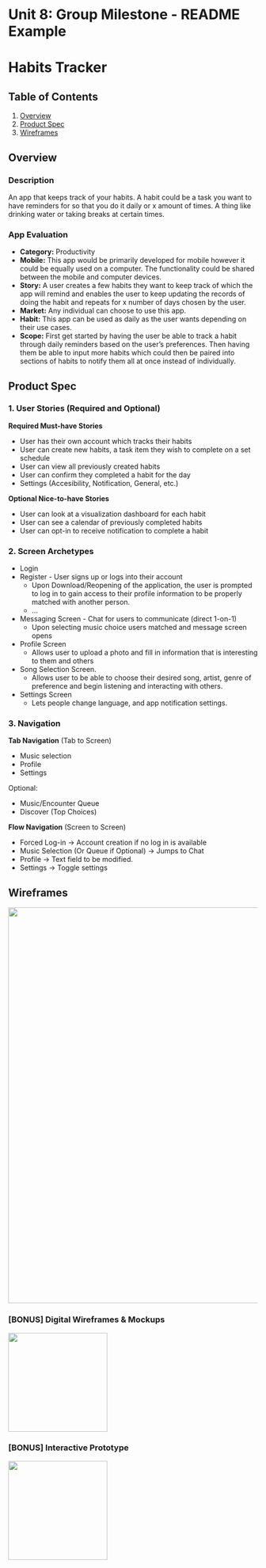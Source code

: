 Unit 8: Group Milestone - README Example
===

# Habits Tracker

## Table of Contents
1. [Overview](#Overview)
1. [Product Spec](#Product-Spec)
1. [Wireframes](#Wireframes)

## Overview
### Description
An app that keeps track of your habits. A habit could be a task you want to have reminders for so that you do it daily or x amount of times. A thing like drinking water or taking breaks at certain times.

### App Evaluation
- **Category:** Productivity
- **Mobile:** This app would be primarily developed for mobile however it could be equally used on a computer. The functionality could be shared between the mobile and computer devices.
- **Story:** A user creates a few habits they want to keep track of which the app will remind and enables the user to keep updating the records of doing the habit and repeats for x number of days chosen by the user.
- **Market:** Any individual can choose to use this app.
- **Habit:** This app can be used as daily as the user wants depending on their use cases.
- **Scope:** First get started by having the user be able to track a habit through daily reminders based on the user’s preferences. Then having them be able to input more habits which could then be paired into sections of habits to notify them all at once instead of individually.
## Product Spec
### 1. User Stories (Required and Optional)

**Required Must-have Stories**

* User has their own account which tracks their habits
* User can create new habits, a task item they wish to complete on a set schedule
* User can view all previously created habits
* User can confirm they completed a habit for the day
* Settings (Accesibility, Notification, General, etc.)

**Optional Nice-to-have Stories**

* User can look at a visualization dashboard for each habit
* User can see a calendar of previously completed habits
* User can opt-in to receive notification to complete a habit

### 2. Screen Archetypes

* Login 
* Register - User signs up or logs into their account
   * Upon Download/Reopening of the application, the user is prompted to log in to gain access to their profile information to be properly matched with another person. 
   * ...
* Messaging Screen - Chat for users to communicate (direct 1-on-1)
   * Upon selecting music choice users matched and message screen opens
* Profile Screen 
   * Allows user to upload a photo and fill in information that is interesting to them and others
* Song Selection Screen.
   * Allows user to be able to choose their desired song, artist, genre of preference and begin listening and interacting with others.
* Settings Screen
   * Lets people change language, and app notification settings.

### 3. Navigation

**Tab Navigation** (Tab to Screen)

* Music selection
* Profile
* Settings

Optional:
* Music/Encounter Queue
* Discover (Top Choices)

**Flow Navigation** (Screen to Screen)
* Forced Log-in -> Account creation if no log in is available
* Music Selection (Or Queue if Optional) -> Jumps to Chat
* Profile -> Text field to be modified. 
* Settings -> Toggle settings

## Wireframes
<img src="https://i.imgur.com/9CrjH1K.jpg" width=800><br>

### [BONUS] Digital Wireframes & Mockups
<img src="https://i.imgur.com/lYHn37F.jpg" height=200>

### [BONUS] Interactive Prototype
<img src="https://i.imgur.com/AiKfE5g.gif" width=200>
